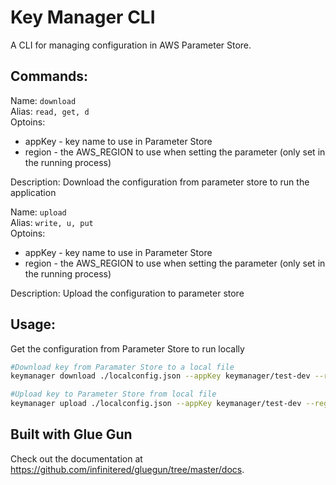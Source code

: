 # Key Manager CLI

A CLI for managing configuration in AWS Parameter Store.

## Commands:

Name: `download`\
Alias: `read, get, d`\
Optoins:
* appKey - key name to use in Parameter Store
* region - the AWS_REGION to use when setting the parameter (only set in the running process)

Description: Download the configuration from parameter store to run the application

Name: `upload`\
Alias: `write, u, put`\
Optoins:
* appKey - key name to use in Parameter Store
* region - the AWS_REGION to use when setting the parameter (only set in the running process)

Description: Upload the configuration to parameter store

## Usage:

Get the configuration from Parameter Store to run locally

```bash
#Download key from Paramater Store to a local file
keymanager download ./localconfig.json --appKey keymanager/test-dev --region us-east-1

#Upload key to Parameter Store from local file
keymanager upload ./localconfig.json --appKey keymanager/test-dev --region us-east-1

```

## Built with Glue Gun

Check out the documentation at https://github.com/infinitered/gluegun/tree/master/docs.

